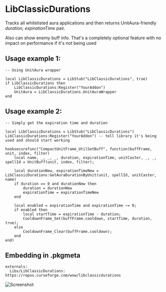 # LibClassicDurations

Tracks all whitelisted aura applications and then returns UnitAura-friendly _duration, expirationTime_ pair.

Also can show enemy buff info. That's a completely optional feature with no impact on performance if it's not being used

Usage example 1:
-----------------

    -- Using UnitAura wrapper

    local LibClassicDurations = LibStub("LibClassicDurations", true)
    if LibClassicDurations then
        LibClassicDurations:Register("YourAddon")
        UnitAura = LibClassicDurations.UnitAuraWrapper
    end

Usage example 2:
-----------------

    -- Simply get the expiration time and duration

    local LibClassicDurations = LibStub("LibClassicDurations")
    LibClassicDurations:Register("YourAddon") -- tell library it's being used and should start working

    hooksecurefunc("CompactUnitFrame_UtilSetBuff", function(buffFrame, unit, index, filter)
        local name, _, _, _, duration, expirationTime, unitCaster, _, _, spellId = UnitBuff(unit, index, filter);

        local durationNew, expirationTimeNew = LibClassicDurations:GetAuraDurationByUnit(unit, spellId, unitCaster, name)
        if duration == 0 and durationNew then
            duration = durationNew
            expirationTime = expirationTimeNew
        end

        local enabled = expirationTime and expirationTime ~= 0;
        if enabled then
            local startTime = expirationTime - duration;
            CooldownFrame_Set(buffFrame.cooldown, startTime, duration, true);
        else
            CooldownFrame_Clear(buffFrame.cooldown);
        end
    end)




Embedding in .pkgmeta
--------------------------

    externals:
      Libs/LibClassicDurations: https://repos.curseforge.com/wow/libclassicdurations


![Screenshot](https://i.imgur.com/ZE6IWys.jpg)
